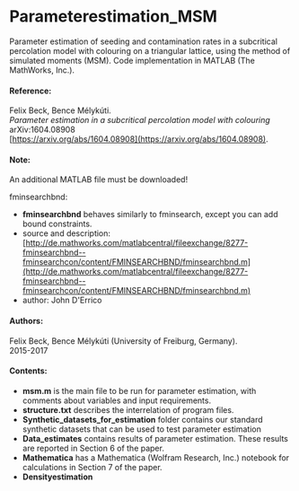 # Parameterestimation_MSM
Parameter estimation of seeding and contamination rates in a subcritical percolation model with colouring on a triangular lattice, using the method of simulated moments (MSM). Code implementation in MATLAB (The MathWorks, Inc.).

#### Reference:
Felix Beck, Bence Mélykúti.  
_Parameter estimation in a subcritical percolation model with colouring_  
arXiv:1604.08908  
[https://arxiv.org/abs/1604.08908](https://arxiv.org/abs/1604.08908).

#### Note:
An additional MATLAB file must be downloaded!

fminsearchbnd:
* **fminsearchbnd** behaves similarly to fminsearch, except you can add bound constraints.
* source and description: [http://de.mathworks.com/matlabcentral/fileexchange/8277-fminsearchbnd--fminsearchcon/content/FMINSEARCHBND/fminsearchbnd.m](http://de.mathworks.com/matlabcentral/fileexchange/8277-fminsearchbnd--fminsearchcon/content/FMINSEARCHBND/fminsearchbnd.m)
* author: John D'Errico

#### Authors:
Felix Beck, Bence Mélykúti (University of Freiburg, Germany).  
2015-2017

#### Contents:
* **msm.m** is the main file to be run for parameter estimation, with comments about variables and input requirements.
* **structure.txt** describes the interrelation of program files.
* **Synthetic\_datasets\_for\_estimation** folder contains our standard synthetic datasets that can be used to test parameter estimation
* **Data\_estimates** contains results of parameter estimation. These results are reported in Section 6 of the paper.
* **Mathematica** has a Mathematica (Wolfram Research, Inc.) notebook for calculations in Section 7 of the paper.
* **Densityestimation** 
